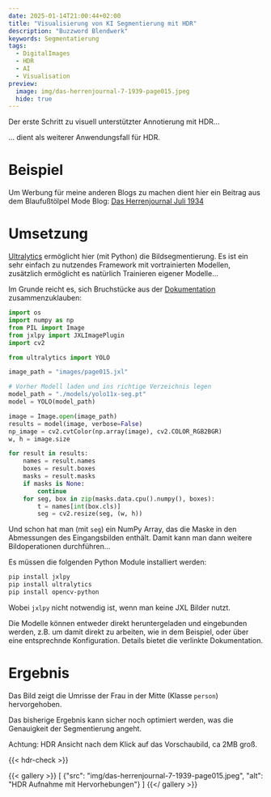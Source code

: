 ```yaml
---
date: 2025-01-14T21:00:44+02:00
title: "Visualisierung von KI Segmentierung mit HDR"
description: "Buzzword Blendwerk"
keywords: Segmentatierung
tags:
  - DigitalImages
  - HDR
  - AI
  - Visualisation
preview:
  image: img/das-herrenjournal-7-1939-page015.jpeg
  hide: true
---
```


Der erste Schritt zu visuell unterstützter Annotierung mit HDR...
<!--more-->

... dient als weiterer Anwendungsfall für HDR.

# Beispiel

Um Werbung für meine anderen Blogs zu machen dient hier ein Beitrag aus dem Blaufußtölpel Mode Blog: [Das Herrenjournal Juli 1934](https://xn--blaufusstlpel-qmb.de/post/das-herrenjournal-7-1939/)

# Umsetzung

[Ultralytics](https://www.ultralytics.com/de) ermöglicht hier (mit Python) die Bildsegmentierung. Es ist ein sehr einfach zu nutzendes Framework mit vortrainierten Modellen, zusätzlich ermöglicht es natürlich Trainieren eigener Modelle...

Im Grunde reicht es, sich Bruchstücke aus der [Dokumentation](https://docs.ultralytics.com/tasks/segment/) zusammenzuklauben:

```python
import os
import numpy as np
from PIL import Image
from jxlpy import JXLImagePlugin
import cv2

from ultralytics import YOLO

image_path = "images/page015.jxl"

# Vorher Modell laden und ins richtige Verzeichnis legen
model_path = "./models/yolo11x-seg.pt"
model = YOLO(model_path)

image = Image.open(image_path)
results = model(image, verbose=False)
np_image = cv2.cvtColor(np.array(image), cv2.COLOR_RGB2BGR)
w, h = image.size

for result in results:
    names = result.names
    boxes = result.boxes
    masks = result.masks
    if masks is None:
        continue
    for seg, box in zip(masks.data.cpu().numpy(), boxes):
        t = names[int(box.cls)]
        seg = cv2.resize(seg, (w, h))

```

Und schon hat man (mit `seg`) ein NumPy Array, das die Maske in den Abmessungen des Eingangsbilden enthält. Damit kann man dann weitere Bildoperationen durchführen...

Es müssen die folgenden Python Module installiert werden:

```bash
pip install jxlpy
pip install ultralytics
pip install opencv-python
```

Wobei `jxlpy` nicht notwendig ist, wenn man keine JXL Bilder nutzt.

Die Modelle können entweder direkt heruntergeladen und eingebunden werden, z.B. um damit direkt zu arbeiten, wie in dem Beispiel, oder über eine entsprechnde Konfiguration. Details bietet die verlinkte Dokumentation.

# Ergebnis

Das Bild zeigt die Umrisse der Frau in der Mitte (Klasse `person`) hervorgehoben.

Das bisherige Ergebnis kann sicher noch optimiert werden, was die Genauigkeit der Segmentierung angeht.

Achtung: HDR Ansicht nach dem Klick auf das Vorschaubild, ca 2MB groß.

{{< hdr-check >}}

{{< gallery >}}
[
  {"src": "img/das-herrenjournal-7-1939-page015.jpeg", "alt": "HDR Aufnahme mit Hervorhebungen"}
]
{{</ gallery >}}

